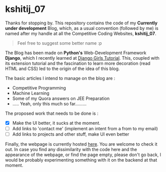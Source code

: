 # kshitij_07 

Thanks for stopping by. This repository contains the code of my **Currently under development** Blog, which, as a usual convention (followed by me) is named after my handle at all the Competitive Coding Websites, **kshitij_07**.

> Feel free to suggest some better name :p

The Blog has been made on **Python's** Web-Development Framework **Django**, which I recently learned at [Django Girls Tutorial](https://tutorial.djangogirls.org/en/). This, coupled with its extension tutorial and the fascination to learn more decoration (read HTML and CSS) led to the origin of the idea of this blog.

The basic articles I intend to manage on the blog are :
- Competitive Programming
- Machine Learning
- Some of my Quora answers on JEE Preparation
- ..... Yeah, only this much so far.........

The proposed work that needs to be done is :
- [x]  Make the UI better, it sucks at the moment.
- [ ]  Add links to 'contact me' (implement an intent from a from to my email)
- [ ]  Add links to projects and other stuff, make UI even better

Finally, the webpage is currently hosted [here](https://07kshitij.pythonanywhere.com/). You are welcome to check it out. In case you find any dissimilarity with the code here and the appearance of the webpage, or find the page empty, please don't go back, I would be probably experimenting something with it on the backend at that moment.
